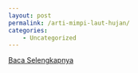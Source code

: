 ```yaml
---
layout: post
permalink: /arti-mimpi-laut-hujan/
categories:
    - Uncategorized
---
```


[Baca Selengkapnya](/02)